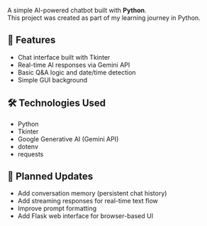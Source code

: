 A simple AI-powered chatbot built with **Python**.  
This project was created as part of my learning journey in Python.

## 🚀 Features
- Chat interface built with Tkinter
- Real-time AI responses via Gemini API
- Basic Q&A logic and date/time detection
- Simple GUI background

## 🛠️ Technologies Used
- Python
- Tkinter  
- Google Generative AI (Gemini API)  
- dotenv  
- requests

## 🧩 Planned Updates
- Add conversation memory (persistent chat history)
- Add streaming responses for real-time text flow
- Improve prompt formatting
- Add Flask web interface for browser-based UI